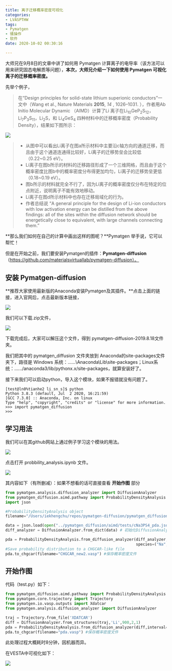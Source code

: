 ```yaml
---
title: 离子迁移概率密度可视化
categories: 
- LVASPTHW
tags: 
- Pymatgen
- 骚操作
- 软件
date: 2020-10-02 00:30:16

---
```


大师兄在9月8日的文章中讲了如何用 Pymatgen 计算离子的电导率（该方法可以用来研究固态电解质等问题），**本次，大师兄介绍一下如何使用 Pymatgen 可视化离子的迁移概率密度。**

先举个例子，

> 在“Design principles for solid-state lithium superionic conductors”一文中（Wang et al., Nature Materials **2015**, *14* , 1026–1031. ），作者用Ab Initio Molecular Dynamic （AIMD）计算了Li 离子在Li$\mathrm{_1}$$\mathrm{_0}$GeP$\mathrm{_2}$S$\mathrm{_1}$$\mathrm{_2}$， Li$\mathrm{_7}$P$\mathrm{_3}$S$\mathrm{_1}$$\mathrm{_1}$，Li$\mathrm{_2}$S，和 Li$\mathrm{_4}$GeS$\mathrm{_4}$ 四种材料中的迁移概率密度（Probability Density），结果如下图所示：

![](A24/A24_1.png)

> - 从图中可以看出Li离子在图a所示材料中主要沿c轴方向的通道迁移，而且由于这个通道连通得比较好，Li离子的迁移势垒会比较低（0.22~0.25 eV）。
> - Li离子在图b所示的材料的迁移路径形成了一个三维网格，而且由于这个概率密度比图b中的概率密度分布得更加均匀，Li离子的迁移势垒更低（0.18~0.19 eV）。
> - 图b所示的材料就完全不行了，因为Li离子的概率密度仅分布在特定的位点附近，说明离子不能有效地移动。
> - Li离子在图d所示材料中也存在迁移局域化的行为。
> - 作者总结说 “A general principle for the design of Li-ion conductors with low activation energy can be distilled from the above findings: all of the sites within the diffusion network should be energetically close to equivalent, with large channels connecting them.”

**那么我们如何在自己的计算中画出这样的图呢？**Pymatgen 举手说，它可以帮忙！

但是在开始之前，我们要安装Pymatgen的插件：**Pymatgen-diffusion**（https://github.com/materialsvirtuallab/pymatgen-diffusion）。



## 安装 Pymatgen-diffusion

**推荐大家使用最新版的Anaconda安装Pymatgen及其插件。**点击上面的链接，进入官网后，点击最新版本链接，

![](A24/A24_2.png)

我们可以下载.zip文件，

![](A24/A24_3.png)

下载完成后，大家可以解压这个文件，得到 pymatgen-diffusion-2019.8.18文件夹。

我们把其中的 pymatgen_diffusion 文件夹放到 Anaconda的site-packages文件夹下，路径是 Windows 系统：......\Anaconda\Lib\site-packages；Linux系统：....../anaconda3/lib/pythonx.x/site-packages，就算安装好了。

接下来我们可以启动python，导入这个模块，如果不报错就没有问题了。

```
[test@ln0%tianhe2 li_sn_s]$ python
Python 3.8.3 (default, Jul  2 2020, 16:21:59) 
[GCC 7.3.0] :: Anaconda, Inc. on linux
Type "help", "copyright", "credits" or "license" for more information.
>>> import pymatgen_diffusion
>>> 
```



## 学习用法

我们可以在其github网站上通过例子学习这个模块的用法。

![](A24/A24_4.png)

点击打开 probbility_analysis.ipynb 文件。

![](A24/A24_5.png)

其内容如下（有所删减）：如果不想看的话可直接查看 **开始作图** 部分

```python
from pymatgen.analysis.diffusion_analyzer import DiffusionAnalyzer
from pymatgen_diffusion.aimd.pathway import ProbabilityDensityAnalysis
import json

#ProbabilityDensityAnalysis object
filename="/Users/iekhengchu/repos/pymatgen-diffusion/pymatgen_diffusion/aimd/tests/cNa3PS4_pda.json"

data = json.load(open("../pymatgen_diffusion/aimd/tests/cNa3PS4_pda.json", "r"))
diff_analyzer = DiffusionAnalyzer.from_dict(data) # 初始化DiffusionAnalyzer类

pda = ProbabilityDensityAnalysis.from_diffusion_analyzer(diff_analyzer, interval=0.5, 
                                                         species=("Na", "Li")) #可以指定离子
#Save probability distribution to a CHGCAR-like file
pda.to_chgcar(filename="CHGCAR_new2.vasp") #保存概率密度文件
```



## 开始作图

代码（test.py）如下：

```python
from pymatgen_diffusion.aimd.pathway import ProbabilityDensityAnalysis
from pymatgen.core.trajectory import Trajectory
from pymatgen.io.vasp.outputs import Xdatcar
from pymatgen.analysis.diffusion_analyzer import DiffusionAnalyzer

traj = Trajectory.from_file('XDATCAR')
diff = DiffusionAnalyzer.from_structures(traj,'Li',900,2,1)
pda = ProbabilityDensityAnalysis.from_diffusion_analyzer(diff,interval=0.5,species=("Li"))
pda.to_chgcar(filename="pda.vasp") #保存概率密度文件
```

此处理过程大概耗时8分钟，因机器而异。

在VESTA中可视化如下：

![](A24/A24_6.png)


